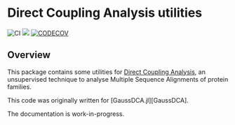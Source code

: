 Direct Coupling Analysis utilities
==================================

![CI][CI-url] [![][codecov-img]][codecov-url] [![CODECOV][codecov-img]][codecov-url]

Overview
--------

This package contains some utilities for [Direct Coupling Analysis][wikiDCA],
an unsupervised technique to analyse Multiple Sequence Alignments of
protein families.

This code was originally written for [GaussDCA.jl][GaussDCA].

The documentation is work-in-progress.

[wikiDCA]: https://en.wikipedia.org/wiki/Direct_coupling_analysis

[CI-url]: https://github.com/carlobaldassi/DCAUtils.jl/workflows/CI/badge.svg

[codecov-img]: https://codecov.io/gh/carlobaldassi/DCAUtils.jl/branch/master/graph/badge.svg
[codecov-url]: https://codecov.io/gh/carlobaldassi/DCAUtils.jl

